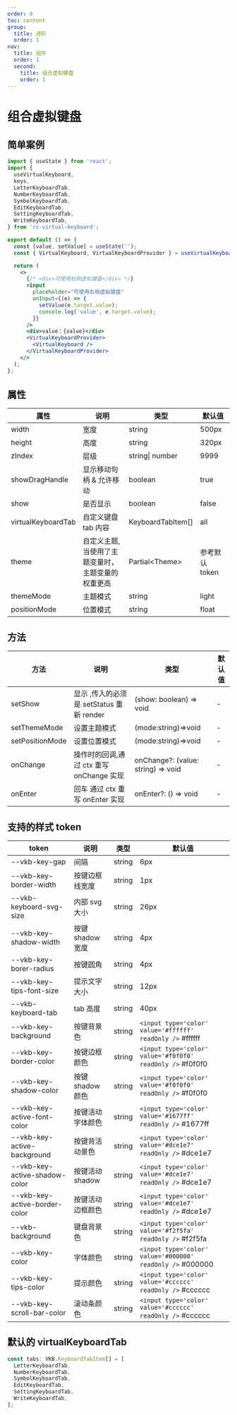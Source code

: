 ```yaml
---
order: 0
toc: content
group:
  title: 进阶
  order: 1
nav:
  title: 组件
  order: 1
  second:
    title: 组合虚拟键盘
    order: 1
---
```


# 组合虚拟键盘

## 简单案例

```jsx
import { useState } from 'react';
import {
  useVirtualKeyboard,
  keys,
  LetterKeyboardTab,
  NumberKeyboardTab,
  SymbolKeyboardTab,
  EditKeyboardTab,
  SettingKeyboardTab,
  WriteKeyboardTab,
} from 'rc-virtual-keyboard';

export default () => {
  const [value, setValue] = useState('');
  const { VirtualKeyboard, VirtualKeyboardProvider } = useVirtualKeyboard();

  return (
    <>
      {/* <div>可使用右侧虚拟键盘</div> */}
      <input
        placeholder="可使用右侧虚拟键盘"
        onInput={(e) => {
          setValue(e.target.value);
          console.log('value', e.target.value);
        }}
      />
      <div>value：{value}</div>
      <VirtualKeyboardProvider>
        <VirtualKeyboard />
      </VirtualKeyboardProvider>
    </>
  );
};
```

## 属性

| 属性               | 说明                                              | 类型              | 默认值         |
| ------------------ | ------------------------------------------------- | ----------------- | -------------- |
| width              | 宽度                                              | string            | 500px          |
| height             | 高度                                              | string            | 320px          |
| zIndex             | 层级                                              | string\| number   | 9999           |
| showDragHandle     | 显示移动句柄 & 允许移动                           | boolean           | true           |
| show               | 是否显示                                          | boolean           | false          |
| virtualKeyboardTab | 自定义键盘 tab 内容                               | KeyboardTabItem[] | all            |
| theme              | 自定义主题,当使用了主题变量时，主题变量的权重更高 | Partial\<Theme\>  | 参考默认 token |
| themeMode          | 主题模式                                          | string            | light          |
| positionMode       | 位置模式                                          | string            | float          |

## 方法

| 方法            | 说明                                     | 类型                               | 默认值 |
| --------------- | ---------------------------------------- | ---------------------------------- | ------ |
| setShow         | 显示 ,传入的必须是 setStatus 重新 render | (show: boolean) => void            | -      |
| setThemeMode    | 设置主题模式                             | (mode:string)=>void                | -      |
| setPositionMode | 设置位置模式                             | (mode:string)=>void                | -      |
| onChange        | 操作时的回调,通过 ctx 重写 onChange 实现 | onChange?: (value: string) => void | -      |
| onEnter         | 回车 通过 ctx 重写 onEnter 实现          | onEnter?: () => void               | -      |

## 支持的样式 token

| token                         | 说明             | 类型   | 默认值                                                    |
| ----------------------------- | ---------------- | ------ | --------------------------------------------------------- |
| --vkb-key-gap                 | 间隔             | string | 6px                                                       |
| --vkb-key-border-width        | 按键边框线宽度   | string | 1px                                                       |
| --vkb-keyboard-svg-size       | 内部 svg 大小    | string | 26px                                                      |
| --vkb-key-shadow-width        | 按键 shadow 宽度 | string | 4px                                                       |
| --vkb-key-borer-radius        | 按键圆角         | string | 4px                                                       |
| --vkb-key-tips-font-size      | 提示文字大小     | string | 12px                                                      |
| --vkb-keyboard-tab            | tab 高度         | string | 40px                                                      |
| --vkb-key-background          | 按键背景色       | string | `<input type='color' value='#ffffff' readOnly />` #ffffff |
| --vkb-key-border-color        | 按键边框颜色     | string | `<input type='color' value='#f0f0f0' readOnly />` #f0f0f0 |
| --vkb-key-shadow-color        | 按键 shadow 颜色 | string | `<input type='color' value='#f0f0f0' readOnly />` #f0f0f0 |
| --vkb-key-active-font-color   | 按键活动字体颜色 | string | `<input type='color' value='#1677ff' readOnly />` #1677ff |
| --vkb-key-active-background   | 按键背活动景色   | string | `<input type='color' value='#dce1e7' readOnly />` #dce1e7 |
| --vkb-key-active-shadow-color | 按键活动 shadow  | string | `<input type='color' value='#dce1e7' readOnly />` #dce1e7 |
| --vkb-key-active-border-color | 按键活动边框颜色 | string | `<input type='color' value='#dce1e7' readOnly />` #dce1e7 |
| --vkb-background              | 键盘背景色       | string | `<input type='color' value='#f2f5fa' readOnly />` #f2f5fa |
| --vkb-key-color               | 字体颜色         | string | `<input type='color' value='#000000' readOnly />` #000000 |
| --vkb-key-tips-color          | 提示颜色         | string | `<input type='color' value='#cccccc' readOnly />` #cccccc |
| --vkb-key-scroll-bar-color    | 滚动条颜色       | string | `<input type='color' value='#cccccc' readOnly />` #cccccc |

## 默认的 virtualKeyboardTab

```js
const tabs: VKB.KeyboardTabItem[] = [
  LetterKeyboardTab,
  NumberKeyboardTab,
  SymbolKeyboardTab,
  EditKeyboardTab,
  SettingKeyboardTab,
  WriteKeyboardTab,
];
```
